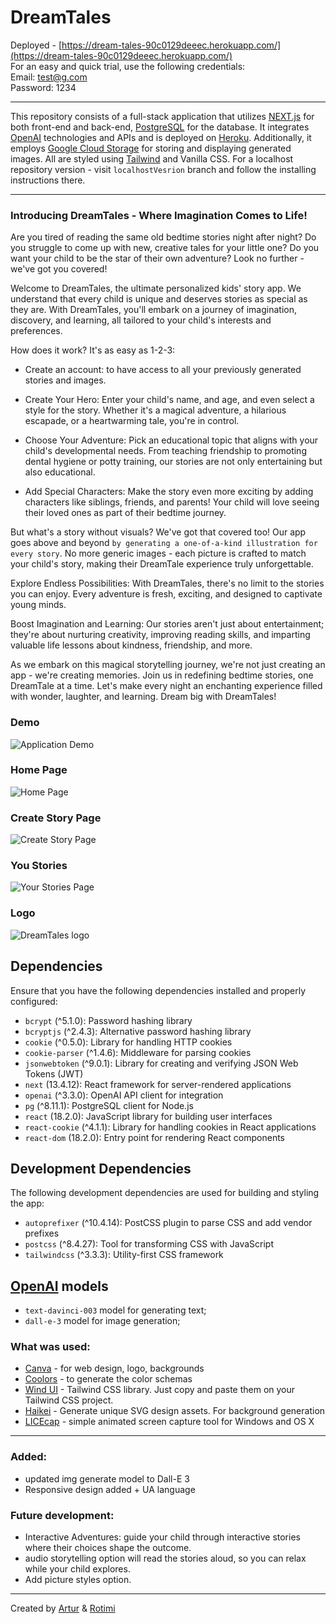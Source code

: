 # DreamTales 
Deployed - [https://dream-tales-90c0129deeec.herokuapp.com/](https://dream-tales-90c0129deeec.herokuapp.com/) <br/>
For an easy and quick trial, use the following credentials: <br/>
Email: test@g.com<br/>
Password: 1234
___
This repository consists of a full-stack application that utilizes [NEXT.js](https://nextjs.org/) for both front-end and back-end,  [PostgreSQL](https://www.postgresql.org/) for the database. It integrates [OpenAI](https://platform.openai.com/overview) technologies and APIs and is deployed on [Heroku](heroku.com). Additionally, it employs [Google Cloud Storage](https://cloud.google.com/?hl=en) for storing and displaying generated images. All are styled using [Tailwind](https://tailwindcss.com/) and Vanilla CSS.
For a localhost repository version - visit ```localhostVesrion``` branch and follow the installing instructions there.
___

### Introducing DreamTales - Where Imagination Comes to Life!

Are you tired of reading the same old bedtime stories night after night? Do you struggle to come up with new, creative tales for your little one? Do you want your child to be the star of their own adventure? Look no further - we've got you covered!

Welcome to DreamTales, the ultimate personalized kids' story app. We understand that every child is unique and deserves stories as special as they are. With DreamTales, you'll embark on a journey of imagination, discovery, and learning, all tailored to your child's interests and preferences.

How does it work? It's as easy as 1-2-3:

- Create an account: to have access to all your previously generated stories and images.

- Create Your Hero: Enter your child's name, and age, and even select a style for the story. Whether it's a magical adventure, a hilarious escapade, or a heartwarming tale, you're in control.

- Choose Your Adventure: Pick an educational topic that aligns with your child's developmental needs. From teaching friendship to promoting dental hygiene or potty training, our stories are not only entertaining but also educational.

- Add Special Characters: Make the story even more exciting by adding characters like siblings, friends, and parents! Your child will love seeing their loved ones as part of their bedtime journey.

But what's a story without visuals? We've got that covered too! Our app goes above and beyond ```by generating a one-of-a-kind illustration for every story```. No more generic images - each picture is crafted to match your child's story, making their DreamTale experience truly unforgettable.

Explore Endless Possibilities: With DreamTales, there's no limit to the stories you can enjoy. Every adventure is fresh, exciting, and designed to captivate young minds.

Boost Imagination and Learning: Our stories aren't just about entertainment; they're about nurturing creativity, improving reading skills, and imparting valuable life lessons about kindness, friendship, and more.

As we embark on this magical storytelling journey, we're not just creating an app - we're creating memories. Join us in redefining bedtime stories, one DreamTale at a time. Let's make every night an enchanting experience filled with wonder, laughter, and learning. Dream big with DreamTales!

### Demo
![Application Demo](./public/docs/dreamTales.gif)

### Home Page
![Home Page](./public/docs/HomeScreen.png)

### Create Story Page
![Create Story Page](./public/docs/CreateStory.png)

### You Stories
![Your Stories Page](./public/docs/yourStories.png)

### Logo
![DreamTales logo](./public/docs/design/logo/cloudBlueText.svg)


## Dependencies

Ensure that you have the following dependencies installed and properly configured:

- `bcrypt` (^5.1.0): Password hashing library
- `bcryptjs` (^2.4.3): Alternative password hashing library
- `cookie` (^0.5.0): Library for handling HTTP cookies
- `cookie-parser` (^1.4.6): Middleware for parsing cookies
- `jsonwebtoken` (^9.0.1): Library for creating and verifying JSON Web Tokens (JWT)
- `next` (13.4.12): React framework for server-rendered applications
- `openai` (^3.3.0): OpenAI API client for integration
- `pg` (^8.11.1): PostgreSQL client for Node.js
- `react` (18.2.0): JavaScript library for building user interfaces
- `react-cookie` (^4.1.1): Library for handling cookies in React applications
- `react-dom` (18.2.0): Entry point for rendering React components

## Development Dependencies

The following development dependencies are used for building and styling the app:

- `autoprefixer` (^10.4.14): PostCSS plugin to parse CSS and add vendor prefixes
- `postcss` (^8.4.27): Tool for transforming CSS with JavaScript
- `tailwindcss` (^3.3.3): Utility-first CSS framework


## [OpenAI](https://platform.openai.com/overview) models
- `text-davinci-003` model for generating text;
- `dall-e-3` model for image generation;

### What was used:
* [Canva](https://www.canva.com/) - for web design, logo, backgrounds
* [Coolors](https://coolors.co/) - to generate the color schemas
* [Wind UI](https://wind-ui.com/) - Tailwind CSS library. Just copy and paste them on your Tailwind CSS project.
* [Haikei](https://app.haikei.app/) - Generate unique SVG design assets. For background generation
* [LICEcap](https://www.cockos.com/licecap/) - simple animated screen capture tool for Windows and OS X


---
### Added: 
- updated img generate model to Dall-E 3
- Responsive design added + UA language

### Future development:
- Interactive Adventures:  guide your child through interactive stories where their choices shape the outcome. 
- audio storytelling option will read the stories aloud, so you can relax while your child explores.
- Add picture styles option.
___

Created by [Artur](https://github.com/mr-Arturio) & [Rotimi](https://github.com/osuntol)
